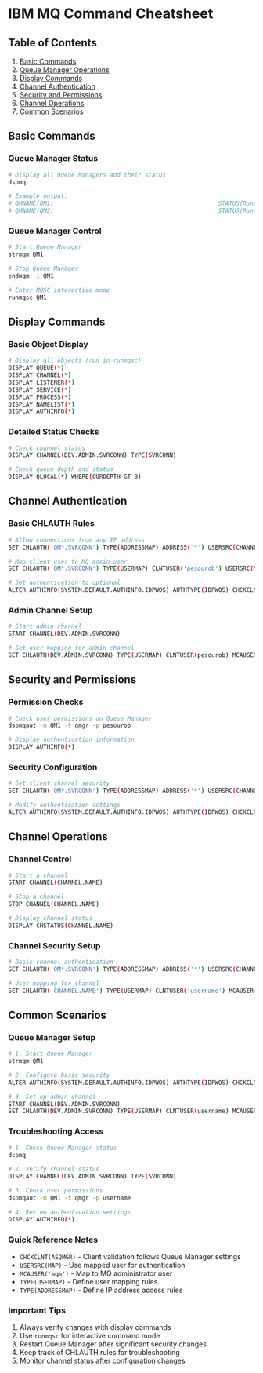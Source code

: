# IBM MQ Command Cheatsheet

## Table of Contents
1. [Basic Commands](#basic-commands)
2. [Queue Manager Operations](#queue-manager-operations)
3. [Display Commands](#display-commands)
4. [Channel Authentication](#channel-authentication)
5. [Security and Permissions](#security-and-permissions)
6. [Channel Operations](#channel-operations)
7. [Common Scenarios](#common-scenarios)

## Basic Commands

### Queue Manager Status
```bash
# Display all Queue Managers and their status
dspmq

# Example output:
# QMNAME(QM1)                                               STATUS(Running)
# QMNAME(QM2)                                               STATUS(Running)
```

### Queue Manager Control
```bash
# Start Queue Manager
strmqm QM1

# Stop Queue Manager
endmqm -i QM1

# Enter MQSC interactive mode
runmqsc QM1
```

## Display Commands

### Basic Object Display
```bash
# Display all objects (run in runmqsc)
DISPLAY QUEUE(*)
DISPLAY CHANNEL(*)
DISPLAY LISTENER(*)
DISPLAY SERVICE(*)
DISPLAY PROCESS(*)
DISPLAY NAMELIST(*)
DISPLAY AUTHINFO(*)
```

### Detailed Status Checks
```bash
# Check channel status
DISPLAY CHANNEL(DEV.ADMIN.SVRCONN) TYPE(SVRCONN)

# Check queue depth and status
DISPLAY QLOCAL(*) WHERE(CURDEPTH GT 0)
```

## Channel Authentication

### Basic CHLAUTH Rules
```bash
# Allow connections from any IP address
SET CHLAUTH('QM*.SVRCONN') TYPE(ADDRESSMAP) ADDRESS('*') USERSRC(CHANNEL) CHCKCLNT(ASQMGR)

# Map client user to MQ admin user
SET CHLAUTH('QM*.SVRCONN') TYPE(USERMAP) CLNTUSER('pesourob') USERSRC(MAP) MCAUSER('mqm')

# Set authentication to optional
ALTER AUTHINFO(SYSTEM.DEFAULT.AUTHINFO.IDPWOS) AUTHTYPE(IDPWOS) CHCKCLNT(OPTIONAL)
```

### Admin Channel Setup
```bash
# Start admin channel
START CHANNEL(DEV.ADMIN.SVRCONN)

# Set user mapping for admin channel
SET CHLAUTH(DEV.ADMIN.SVRCONN) TYPE(USERMAP) CLNTUSER(pesourob) MCAUSER(mqm)
```

## Security and Permissions

### Permission Checks
```bash
# Check user permissions on Queue Manager
dspmqaut -m QM1 -t qmgr -p pesourob

# Display authentication information
DISPLAY AUTHINFO(*)
```

### Security Configuration
```bash
# Set client channel security
SET CHLAUTH('QM*.SVRCONN') TYPE(ADDRESSMAP) ADDRESS('*') USERSRC(CHANNEL) CHCKCLNT(ASQMGR)

# Modify authentication settings
ALTER AUTHINFO(SYSTEM.DEFAULT.AUTHINFO.IDPWOS) AUTHTYPE(IDPWOS) CHCKCLNT(OPTIONAL)
```

## Channel Operations

### Channel Control
```bash
# Start a channel
START CHANNEL(CHANNEL.NAME)

# Stop a channel
STOP CHANNEL(CHANNEL.NAME)

# Display channel status
DISPLAY CHSTATUS(CHANNEL.NAME)
```

### Channel Security Setup
```bash
# Basic channel authentication
SET CHLAUTH('QM*.SVRCONN') TYPE(ADDRESSMAP) ADDRESS('*') USERSRC(CHANNEL)

# User mapping for channel
SET CHLAUTH('CHANNEL.NAME') TYPE(USERMAP) CLNTUSER('username') MCAUSER('mqm')
```

## Common Scenarios

### Queue Manager Setup
```bash
# 1. Start Queue Manager
strmqm QM1

# 2. Configure basic security
ALTER AUTHINFO(SYSTEM.DEFAULT.AUTHINFO.IDPWOS) AUTHTYPE(IDPWOS) CHCKCLNT(OPTIONAL)

# 3. Set up admin channel
START CHANNEL(DEV.ADMIN.SVRCONN)
SET CHLAUTH(DEV.ADMIN.SVRCONN) TYPE(USERMAP) CLNTUSER(username) MCAUSER(mqm)
```

### Troubleshooting Access
```bash
# 1. Check Queue Manager status
dspmq

# 2. Verify channel status
DISPLAY CHANNEL(DEV.ADMIN.SVRCONN) TYPE(SVRCONN)

# 3. Check user permissions
dspmqaut -m QM1 -t qmgr -p username

# 4. Review authentication settings
DISPLAY AUTHINFO(*)
```

### Quick Reference Notes

- `CHCKCLNT(ASQMGR)` - Client validation follows Queue Manager settings
- `USERSRC(MAP)` - Use mapped user for authentication
- `MCAUSER('mqm')` - Map to MQ administrator user
- `TYPE(USERMAP)` - Define user mapping rules
- `TYPE(ADDRESSMAP)` - Define IP address access rules

### Important Tips
1. Always verify changes with display commands
2. Use `runmqsc` for interactive command mode
3. Restart Queue Manager after significant security changes
4. Keep track of CHLAUTH rules for troubleshooting
5. Monitor channel status after configuration changes 
